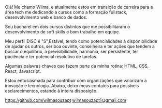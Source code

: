 Olá! Me chamo Wilma, e atualmente estou em transição de carreira para a área tech me dedicando a cursos como a formação fullstack, desenvolvimento web e banco de dados.

Sou bacharel em dois cursos distintos que me possibilitaram o desenvolvimento de soft skills e bom trabalho em equipe. 

Meu perfil DISC é "S",Estável, tendo como potencialidades a disponibilidade de ajudar os outros, ser boa ouvinte, conselheira e ter ações que tendem a buscar o equilíbrio, a previsibilidade, harmonia, ser persistente, ter paciência e ter potencial resolutivo de tarefas.

Algumas palavras chaves que fazem parte da minha rotina: HTML, CSS, React, Javascript.

Estou entusiasmada para contribuir com organizações que valorizam a inovação e tecnologia. Abaixo, deixo meus contatos para possíveis esclarecimentos, estando à inteira disposição.

https://github.com/wilmasouzapt
wilmasouzapt1@gmail.com
